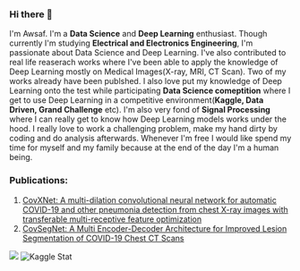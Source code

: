 ### Hi there 👋

I'm Awsaf. I'm a **Data Science** and **Deep Learning** enthusiast. Though currently I'm studying **Electrical and Electronics Engineering**, I'm passionate about Data Science and Deep Learning. I've also contributed to real life reaserach works where I've been able to apply the knowledge of Deep Learning mostly on Medical Images(X-ray, MRI, CT Scan). Two of my works already have been publshed. I also love put my knowledge of Deep Learning onto the test while participating **Data Science comeptition** where I get to use Deep Learning in a competitive environment(**Kaggle, Data Driven, Grand Challenge** etc). I'm also very fond of **Signal Processing** where I can really get to know how Deep Learning models works under the hood. I really love to work a challenging problem, make my hand dirty by coding and do analysis afterwards.
Whenever I'm free I would like spend my time for myself and my family because at the end of the day I'm a human being.

### Publications:
1. [CovXNet: A multi-dilation convolutional neural network for automatic COVID-19 and other pneumonia detection from chest X-ray images with transferable multi-receptive feature optimization](https://www.sciencedirect.com/science/article/abs/pii/S0010482520302250#!)
2. [CovSegNet: A Multi Encoder-Decoder Architecture for Improved Lesion Segmentation of COVID-19 Chest CT Scans](https://ieeexplore.ieee.org/document/9378789)




![](https://www.kaggle.com/static/images/site-logo.png)
![Kaggle Stat](https://i.ibb.co/d2nyPNg/kaggle-profile.png)
